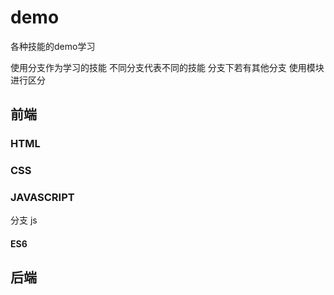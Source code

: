 # demo
各种技能的demo学习


使用分支作为学习的技能 不同分支代表不同的技能
分支下若有其他分支 使用模块进行区分

## 前端

### HTML

### CSS

### JAVASCRIPT

分支 js

#### ES6


## 后端
